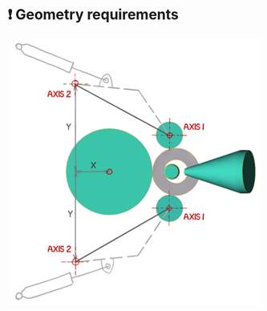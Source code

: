# ❗ Geometry requirements

![Schema of 2 axes of guide rolls](../.gitbook/assets/guide-roolls-axes-2.png)




